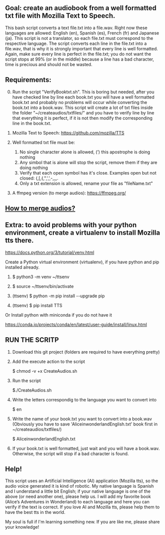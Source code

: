 ## Goal: create an audiobook from a well formatted txt file with Mozilla Text to Speech.

This bash script converts a text file.txt into a file.wav. Right now these languages are allowed: English (en), Spanish (es), French (fr) and Japanese (ja). This script is not a translator, so each file.txt must correspond to the respective language. The script converts each line in the file.txt into a file.wav, that is why it is strongly important that every line is well formatted. Again, make sure every line is perfect in the file.txt; you do not want the script stops at 99% (or in the middle) because a line has a bad character, time is precious and should not be wasted.

## Requirements:

0. Run the script "VerifyBooktxt.sh". This is boring but needed, after you have checked line by line each book.txt you will have a well formatted book.txt and probably no problems will occur while converting the book.txt into a book.wav. This script will create a lot of txt files inside the folder "~/createaudios/txtfiles/" and you have to verify line by line that everything it is perfect, if it is not then modify the corresponding line in the book.txt.

1. Mozilla Text to Speech: https://github.com/mozilla/TTS

2. Well formatted txt file must be:
   1. No single character alone is allowed, (’) this apostrophe is doing nothing
   2. Any simbol that is alone will stop the script, remove them if they are doing nothing
   3. Verify that each open symbol has it's close. Examples open but not closed: (,[,{,",',’,-,_,.
   4. Only a txt extension is allowed, rename your file as "fileName.txt"

3. A ffmpeg version (to merge audios): https://ffmpeg.org/

## [How to merge audios?](MergeAudios.md)


## Extra: to avoid problems with your python environment, create a virtualenv to install Mozilla tts there.

https://docs.python.org/3/tutorial/venv.html


Create a Python virtual environment (virtualenv), if you have python and pip installed already.

1. $ python3 -m venv ~/ttsenv

2. $ source ~/ttsenv/bin/activate

3. (ttsenv) $ python -m pip install --upgrade pip

4. (ttsenv) $ pip install TTS


Or Install python with miniconda if you do not have it

https://conda.io/projects/conda/en/latest/user-guide/install/linux.html


## RUN THE SCRITP

1. Download this git project (folders are required to have everything pretty)

2. Add the execute action to the script

   $ chmod -v +x CreateAudios.sh

3. Run the script

   $./CreateAudios.sh

4. Write the letters correspondig to the language you want to convert into

   $ en

5. Write the name of your book.txt you want to convert into a book.wav (Obviously you have to save 'AliceinwonderlandEnglish.txt' book first in ~/createaudios/txtfiles/)

   $ AliceinwonderlandEnglish.txt

6. If your book.txt is well formatted, just wait and you will have a book.wav. Otherwise, the script will stop if a bad character is found.


## Help!

This script uses an Artificial Intelligence (AI) application (Mozilla tts), so the audio voice generated it is kind of robotic. My native language is Spanish and I understand a little bit English; if your native language is one of the above (or need another one), please help us. I will add my favorite book (Alice’s Adventures in Wonderland) to each language and here you can verify if the text is correct. If you love AI and Mozilla tts, please help them to have the best tts in the world.

My soul is full if I'm learning something new. If you are like me, please share your knowledge!
